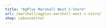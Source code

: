 ```yaml
---
title: "AgPlus Marshall West C-Store"
url: /marshall/agplus-marshall-west-c-store/
shop: Lebensmittel
---
```

